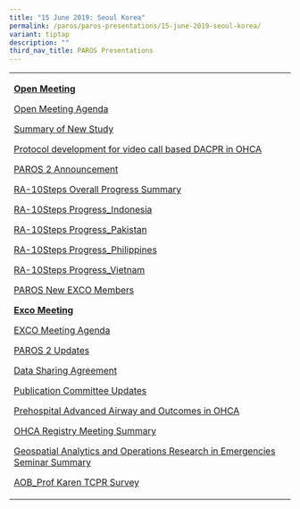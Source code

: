 ```yaml
---
title: "15 June 2019: Seoul Korea"
permalink: /paros/paros-presentations/15-june-2019-seoul-korea/
variant: tiptap
description: ""
third_nav_title: PAROS Presentations
---
```

<table><tbody><tr><td rowspan="1" colspan="1"><p><strong><u>Open Meeting</u></strong></p><p><a href="/files/PAROS Presentations/15 June 2019: Seoul Korea/Open_Meeting_Agenda__1_.pdf" rel="noopener noreferrer nofollow" target="_blank">Open Meeting Agenda</a></p><p><a href="/files/PAROS Presentations/15 June 2019: Seoul Korea/Summary_of_New_Study_Proposal_and_Heat_wave_Study.pdf" rel="noopener noreferrer nofollow" target="_blank">Summary of New Study</a></p><p><a href="/files/PAROS Presentations/15 June 2019: Seoul Korea/Protocol_development_for_video_call_based_DACPR_in_OHCA.pdf" rel="noopener noreferrer nofollow" target="_blank">Protocol development for video call based DACPR in OHCA</a></p><p><a href="/files/PAROS Presentations/15 June 2019: Seoul Korea/PAROS_2_Announcement.pdf" rel="noopener noreferrer nofollow" target="_blank">PAROS 2 Announcement</a></p><p><a href="/files/PAROS Presentations/15 June 2019: Seoul Korea/RA10_Steps_Overall_Progress_Summary.pdf" rel="noopener noreferrer nofollow" target="_blank">RA-10Steps Overall Progress Summary</a></p><p><a href="/files/PAROS Presentations/15 June 2019: Seoul Korea/RA10_Steps_Progress_Indonesia.pdf" rel="noopener noreferrer nofollow" target="_blank">RA-10Steps Progress_Indonesia</a></p><p><a href="/files/PAROS Presentations/15 June 2019: Seoul Korea/RA10_Steps_Progress_Pakistan.pdf" rel="noopener noreferrer nofollow" target="_blank">RA-10Steps Progress_Pakistan</a></p><p><a href="/files/PAROS Presentations/15 June 2019: Seoul Korea/RA10_Steps_Progress_Philippines.pdf" rel="noopener noreferrer nofollow" target="_blank">RA-10Steps Progress_Philippines</a></p><p><a href="/files/PAROS Presentations/15 June 2019: Seoul Korea/RA10_Steps_Progress_Vietnam.pdf" rel="noopener noreferrer nofollow" target="_blank">RA-10Steps Progress_Vietnam</a></p><p><a href="/files/PAROS Presentations/15 June 2019: Seoul Korea/PAROS_New_EXCO_Members.pdf" rel="noopener noreferrer nofollow" target="_blank">PAROS New EXCO Members</a></p><p></p><p><strong><u>Exco Meeting</u></strong></p><p><a href="/files/PAROS Presentations/15 June 2019: Seoul Korea/EXCO_Meeting_Agenda.pdf" rel="noopener noreferrer nofollow" target="_blank">EXCO Meeting Agenda</a></p><p><a href="/files/PAROS Presentations/15 June 2019: Seoul Korea/PAROS_2_Updates__1_.pdf" rel="noopener noreferrer nofollow" target="_blank">PAROS 2 Updates</a></p><p><a href="/files/PAROS Presentations/15 June 2019: Seoul Korea/Data_Sharing_Agreement.pdf" rel="noopener noreferrer nofollow" target="_blank">Data Sharing Agreement</a></p><p><a href="/files/PAROS Presentations/15 June 2019: Seoul Korea/Publication_Committee_Updates.pdf" rel="noopener noreferrer nofollow" target="_blank">Publication Committee Updates</a></p><p><a href="/files/PAROS Presentations/15 June 2019: Seoul Korea/Prehospital_Advanced_Airway_and_Outcomes_in_OHCA.pdf" rel="noopener noreferrer nofollow" target="_blank">Prehospital Advanced Airway and Outcomes in OHCA</a></p><p><a href="/files/PAROS Presentations/15 June 2019: Seoul Korea/OHCA_Registry_Meeting_Summary.pdf" rel="noopener noreferrer nofollow" target="_blank">OHCA Registry Meeting Summary</a></p><p><a href="/files/PAROS Presentations/15 June 2019: Seoul Korea/Geospatial_Analytics_and_Operations_Research_in_Emergencies_Seminar_Summary.pdf" rel="noopener noreferrer nofollow" target="_blank">Geospatial Analytics and Operations Research in Emergencies Seminar Summary</a></p><p><a href="/files/PAROS Presentations/15 June 2019: Seoul Korea/AOB_Prof_Karen_TCPR_Survey.pdf" rel="noopener noreferrer nofollow" target="_blank">AOB_Prof Karen TCPR Survey</a></p></td></tr></tbody></table><p></p><p></p>